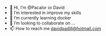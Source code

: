 - 👋 Hi, I’m @Pacalor or David
- 👀 I’m interested in improve my skills
- 🌱 I’m currently learning docker
- 💞️ I’m looking to collaborate on ...
- 📫 How to reach me davidpadill@hotmail.com

<!---
Pacalor/Pacalor is a ✨ special ✨ repository because its `README.md` (this file) appears on your GitHub profile.
You can click the Preview link to take a look at your changes.
--->
